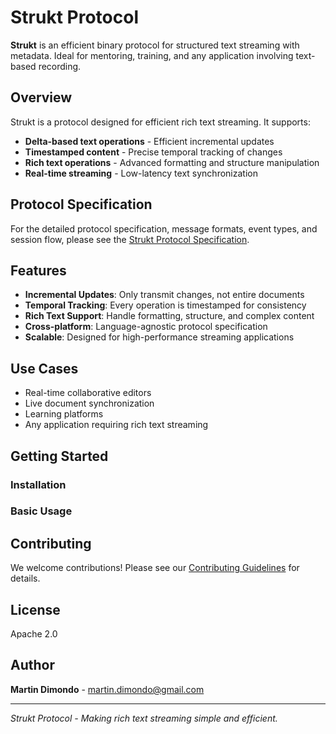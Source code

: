 # Strukt Protocol

**Strukt** is an efficient binary protocol for structured text streaming with metadata. Ideal for mentoring, training, and any application involving text-based recording.

## Overview

Strukt is a protocol designed for efficient rich text streaming. It supports:

- **Delta-based text operations** - Efficient incremental updates
- **Timestamped content** - Precise temporal tracking of changes
- **Rich text operations** - Advanced formatting and structure manipulation
- **Real-time streaming** - Low-latency text synchronization

## Protocol Specification

For the detailed protocol specification, message formats, event types, and session flow, please see the [Strukt Protocol Specification](./PROTOCOL.md).


## Features

- **Incremental Updates**: Only transmit changes, not entire documents
- **Temporal Tracking**: Every operation is timestamped for consistency
- **Rich Text Support**: Handle formatting, structure, and complex content
- **Cross-platform**: Language-agnostic protocol specification
- **Scalable**: Designed for high-performance streaming applications

## Use Cases

- Real-time collaborative editors
- Live document synchronization
- Learning platforms
- Any application requiring rich text streaming

## Getting Started

### Installation


### Basic Usage

## Contributing

We welcome contributions! Please see our [Contributing Guidelines](CONTRIBUTING.md) for details.

## License

Apache 2.0

## Author

**Martin Dimondo** - [martin.dimondo@gmail.com](mailto:martin.dimondo@gmail.com)

---

*Strukt Protocol - Making rich text streaming simple and efficient.* 
